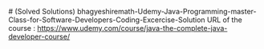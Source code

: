 <h># (Solved Solutions) bhagyeshiremath-Udemy-Java-Programming-master-Class-for-Software-Developers-Coding-Excercise-Solution<h>
URL of the course :  https://www.udemy.com/course/java-the-complete-java-developer-course/
